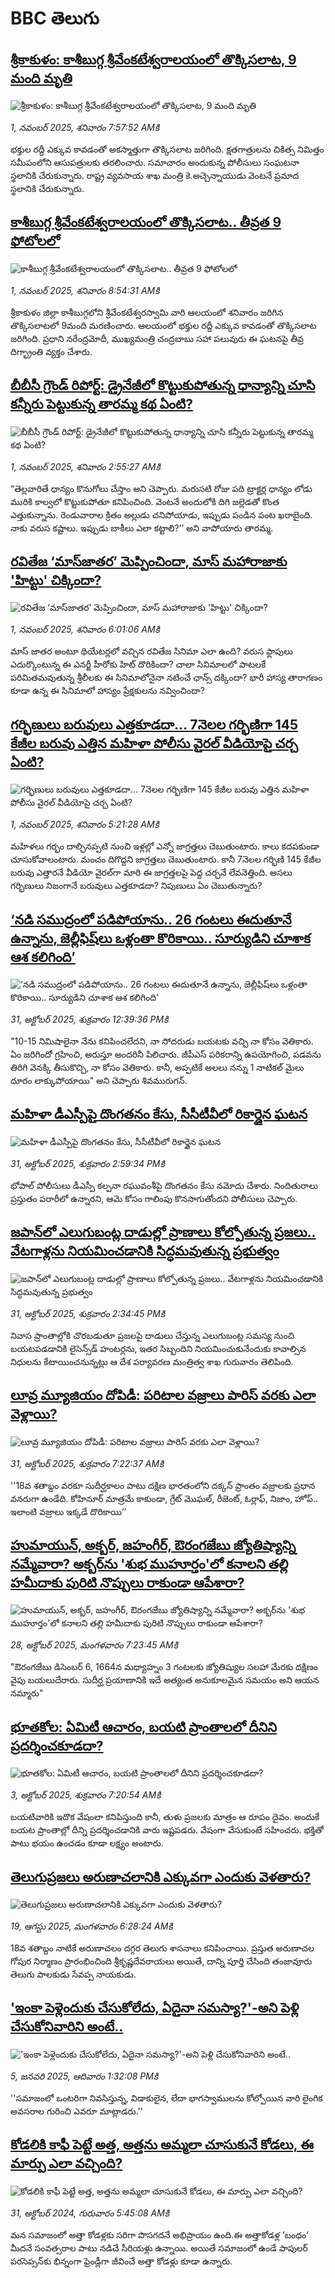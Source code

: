 # BBC తెలుగు## [శ్రీకాకుళం: కాశీబుగ్గ శ్రీవేంకటేశ్వరాలయంలో తొక్కిసలాట, 9 మంది మృతి ](https://www.bbc.com/telugu/articles/c2311pl3npno?at_medium=RSS&at_campaign=rss?at_campaign=githubrss)![శ్రీకాకుళం: కాశీబుగ్గ శ్రీవేంకటేశ్వరాలయంలో తొక్కిసలాట, 9 మంది మృతి ](https://ichef.bbci.co.uk/ace/ws/240/cpsprodpb/31bf/live/6f57ab50-b6f3-11f0-aa13-0b0479f6f42a.jpg)_1, నవంబర్ 2025, శనివారం 7:57:52 AMకి_భక్తుల  రద్దీ ఎక్కువ కావడంతో  అకస్మాత్తుగా తొక్కిసలాట జరిగింది.  క్షతగాత్రులను చికిత్స నిమిత్తం సమీపంలోని ఆసుపత్రులకు తరలించారు.  సమాచారం అందుకున్న పోలీసులు సంఘటనా స్థలానికి చేరుకున్నారు.  రాష్ట్ర వ్యవసాయ శాఖ మంత్రి కె.అచ్చెన్నాయుడు వెంటనే ప్రమాద స్థలానికి చేరుకున్నారు.## [కాశీబుగ్గ శ్రీవేంకటేశ్వరాలయంలో తొక్కిసలాట.. తీవ్రత 9 ఫోటోలలో ](https://www.bbc.com/telugu/articles/cly22jl3wq4o?at_medium=RSS&at_campaign=rss?at_campaign=githubrss)![కాశీబుగ్గ శ్రీవేంకటేశ్వరాలయంలో తొక్కిసలాట.. తీవ్రత 9 ఫోటోలలో ](https://ichef.bbci.co.uk/ace/ws/240/cpsprodpb/60a6/live/31156700-b6fe-11f0-aa13-0b0479f6f42a.jpg)_1, నవంబర్ 2025, శనివారం 8:54:31 AMకి_శ్రీకాకుళం జిల్లా కాశీబుగ్గలోని శ్రీవేంకటేశ్వరస్వామి వారి ఆలయంలో శనివారం జరిగిన తొక్కిసలాటలో 9మంది మరణించారు. 
ఆలయంలో భక్తుల రద్దీ ఎక్కువ కావడంతో తొక్కిసలాట జరిగింది. 
ప్రధాని నరేంద్రమోదీ, ముఖ్యమంత్రి చంద్రబాబు సహా పలువురు ఈ ఘటనపై తీవ్ర దిగ్భ్రాంతి వ్యక్తం చేశారు.## [బీబీసీ గ్రౌండ్ రిపోర్ట్: డ్రైనేజీలో కొట్టుకుపోతున్న ధాన్యాన్ని చూసి కన్నీరు పెట్టుకున్న తారమ్మ కథ ఏంటి?](https://www.bbc.com/telugu/articles/clyzz15l6neo?at_medium=RSS&at_campaign=rss?at_campaign=githubrss)![బీబీసీ గ్రౌండ్ రిపోర్ట్: డ్రైనేజీలో కొట్టుకుపోతున్న ధాన్యాన్ని చూసి కన్నీరు పెట్టుకున్న తారమ్మ కథ ఏంటి?](https://ichef.bbci.co.uk/ace/ws/240/cpsprodpb/1818/live/d6f5cfb0-b6cd-11f0-aa13-0b0479f6f42a.jpg)_1, నవంబర్ 2025, శనివారం 2:55:27 AMకి_“తెల్లవారితే ధాన్యం కొనుగోలు చేస్తాం అని చెప్పారు. మరుసటి రోజు పది ట్రాక్టర్ల  ధాన్యం లోడు మురికి కాల్వలో కొట్టుకుపోతూ కనిపించింది. వెంటనే అందులోకి దిగి జల్లెడతో కొంత ఎత్తుకున్నాను. రెండువారాల క్రితం అల్లుడు చనిపోయాడు, ఇప్పుడు పండిన పంట ఖరాబైంది. నాకు వరుస కష్టాలు. ఇప్పుడు బాకీలు ఎలా కట్టాలి?’’ అని వాపోయారు తారమ్మ.## [రవితేజ ‘మాస్‌జాతర’ మెప్పించిందా,  మాస్ మహారాజాకు 'హిట్టు' చిక్కిందా?](https://www.bbc.com/telugu/articles/ckgkkx00e98o?at_medium=RSS&at_campaign=rss?at_campaign=githubrss)![రవితేజ ‘మాస్‌జాతర’ మెప్పించిందా,  మాస్ మహారాజాకు 'హిట్టు' చిక్కిందా?](https://ichef.bbci.co.uk/ace/ws/240/cpsprodpb/d78c/live/f6f9de40-b6e2-11f0-924d-d7712e1bab72.jpg)_1, నవంబర్ 2025, శనివారం 6:01:06 AMకి_మాస్ జాతర అంటూ థియేటర్లలో వచ్చిన రవితేజ సినిమా ఎలా ఉంది? వరుస ఫ్లాపులు ఎదుర్కొంటున్న ఈ ఎనర్జీ హీరోకు హిట్ దొరికిందా? చాలా సినిమాలలో పాటలకే పరిమితమవుతున్న శ్రీలీలకు ఈ సినిమాలోనైనా నటించే ఛాన్స్ దక్కిందా? భారీ హాస్య తారాగణం కూడా ఉన్న ఈ సినిమాలో హాస్యం ప్రేక్షకులను నవ్వించిందా?## [గర్భిణులు బరువులు ఎత్తకూడదా... 7నెలల గర్భిణిగా 145 కేజీల బరువు ఎత్తిన మహిళా పోలీసు వైరల్ వీడియోపై చర్చ ఏంటి? ](https://www.bbc.com/telugu/articles/c1j8zj21elyo?at_medium=RSS&at_campaign=rss?at_campaign=githubrss)![గర్భిణులు బరువులు ఎత్తకూడదా... 7నెలల గర్భిణిగా 145 కేజీల బరువు ఎత్తిన మహిళా పోలీసు వైరల్ వీడియోపై చర్చ ఏంటి? ](https://ichef.bbci.co.uk/ace/ws/240/cpsprodpb/1744/live/5c3bb500-b66e-11f0-bb84-5d792dcc8544.jpg)_1, నవంబర్ 2025, శనివారం 5:21:28 AMకి_మహిళలు గర్భం దాల్చినప్పటి నుంచి ఇళ్లల్లో ఎన్నో జాగ్రత్తలు చెబుతుంటారు. కాలు కదపకుండా చూసుకోవాలంటారు. మంచం దిగొద్దని జాగ్రత్తలు  చెబుతుంటారు. కానీ 7నెలల గర్భిణి 145 కేజీల బరువు ఎత్తారనే వీడియో వైరల్‌గా మారి ఈ జాగ్రత్తలపై పెద్ద చర్చనే లేవనెత్తింది. అసలు గర్భిణులు నిజంగానే బరువులు ఎత్తకూడదా? నిపుణులు ఏం చెబుతున్నారు?## [‘నడి సముద్రంలో పడిపోయాను.. 26 గంటలు ఈదుతూనే ఉన్నాను, జెల్లీఫిష్‌లు ఒళ్లంతా కొరికాయి.. సూర్యుడిని చూశాక ఆశ కలిగింది’](https://www.bbc.com/telugu/articles/c1k0w9jjeneo?at_medium=RSS&at_campaign=rss?at_campaign=githubrss)![‘నడి సముద్రంలో పడిపోయాను.. 26 గంటలు ఈదుతూనే ఉన్నాను, జెల్లీఫిష్‌లు ఒళ్లంతా కొరికాయి.. సూర్యుడిని చూశాక ఆశ కలిగింది’](https://ichef.bbci.co.uk/ace/ws/240/cpsprodpb/8e24/live/dc652360-b650-11f0-ba75-093eca1ac29b.jpg)_31, అక్టోబర్ 2025, శుక్రవారం 12:39:36 PMకి_"10-15 నిమిషాలైనా నేను కనిపించలేదని, నా సోదరుడు బయటకు వచ్చి నా కోసం వెతికారు. ఏం జరిగిందో గ్రహించి, అరుస్తూ అందరినీ పిలిచారు. జీపీఎస్ పరికరాన్ని ఉపయోగించి, పడవను తిరిగి వెనక్కి తీసుకొచ్చి, నా కోసం వెతికారు. కానీ, అప్పటికే అలలు నన్ను 1 నాటికల్ మైలు దూరం లాక్కుపోయాయి" అని చెప్పారు శివమురుగన్.## [మహిళా డీఎస్పీపై దొంగతనం కేసు, సీసీటీవీలో రికార్డైన ఘటన](https://www.bbc.com/telugu/articles/cvg4qgzn79po?at_medium=RSS&at_campaign=rss?at_campaign=githubrss)![మహిళా డీఎస్పీపై దొంగతనం కేసు, సీసీటీవీలో రికార్డైన ఘటన](https://ichef.bbci.co.uk/ace/ws/240/cpsprodpb/a6fe/live/3f4f1740-b667-11f0-b2a1-6f537f66f9aa.png)_31, అక్టోబర్ 2025, శుక్రవారం 2:59:34 PMకి_భోపాల్ పోలీసులు డీఎస్పీ కల్పనా రఘువంశీపై దొంగతనం కేసు నమోదు చేశారు. నిందితురాలు ప్రస్తుతం పరారీలో ఉన్నారని, ఆమె కోసం గాలింపు కొనసాగుతోందని పోలీసులు చెప్పారు.## [జపాన్‌‌లో ఎలుగుబంట్ల దాడుల్లో ప్రాణాలు కోల్పోతున్న ప్రజలు.. వేటగాళ్లను నియమించడానికి సిద్ధమవుతున్న ప్రభుత్వం](https://www.bbc.com/telugu/articles/cn4jln4vlvdo?at_medium=RSS&at_campaign=rss?at_campaign=githubrss)![జపాన్‌‌లో ఎలుగుబంట్ల దాడుల్లో ప్రాణాలు కోల్పోతున్న ప్రజలు.. వేటగాళ్లను నియమించడానికి సిద్ధమవుతున్న ప్రభుత్వం](https://ichef.bbci.co.uk/ace/ws/240/cpsprodpb/ead9/live/7a3b2020-b666-11f0-b2a1-6f537f66f9aa.jpg)_31, అక్టోబర్ 2025, శుక్రవారం 2:34:45 PMకి_నివాస ప్రాంతాల్లోకి చొరబడుతూ ప్రజలపై దాడులు చేస్తున్న ఎలుగుబంట్ల సమస్య నుంచి బయటపడడానికి లైసెన్స్‌డ్ హంటర్లను, ఇతర సిబ్బందిని నియమించుకునేందుకు కావాల్సిన నిధులను కేటాయించనున్నట్లు ఆ దేశ పర్యావరణ మంత్రిత్వ శాఖ గురువారం తెలిపింది.## [లూవ్ర మ్యూజియం దోపిడీ: పరిటాల వజ్రాలు పారిస్ వరకు ఎలా వెళ్లాయి?](https://www.bbc.com/telugu/articles/c891d2n55p3o?at_medium=RSS&at_campaign=rss?at_campaign=githubrss)![లూవ్ర మ్యూజియం దోపిడీ: పరిటాల వజ్రాలు పారిస్ వరకు ఎలా వెళ్లాయి?](https://ichef.bbci.co.uk/ace/ws/240/cpsprodpb/2cec/live/0d251040-b40e-11f0-b2a1-6f537f66f9aa.jpg)_31, అక్టోబర్ 2025, శుక్రవారం 7:22:37 AMకి_''18వ శతాబ్దం వరకూ సుదీర్ఘకాలం పాటు దక్షిణ భారతంలోని దక్కన్ ప్రాంతం వజ్రాలకు ప్రధాన వనరుగా ఉండేది. కోహినూర్ మాత్రమే కాకుండా, గ్రేట్ మొఘల్, రీజెంట్, ఓర్లాఫ్, నిజాం, హోప్.. ఇలాంటి వజ్రాలు ఇక్కడే దొరికాయి’’## [హుమాయున్, అక్బర్, జహంగీర్, ఔరంగజేబు జ్యోతిష్యాన్ని నమ్మేవారా? అక్బర్‌ను 'శుభ ముహూర్తం'లో కనాలని తల్లి హమీదాకు పురిటి నొప్పులు రాకుండా ఆపేశారా?](https://www.bbc.com/telugu/articles/cx2dp9gr4dro?at_medium=RSS&at_campaign=rss?at_campaign=githubrss)![హుమాయున్, అక్బర్, జహంగీర్, ఔరంగజేబు జ్యోతిష్యాన్ని నమ్మేవారా? అక్బర్‌ను 'శుభ ముహూర్తం'లో కనాలని తల్లి హమీదాకు పురిటి నొప్పులు రాకుండా ఆపేశారా?](https://ichef.bbci.co.uk/ace/ws/240/cpsprodpb/168a/live/4aa8a900-b3c2-11f0-b2a1-6f537f66f9aa.jpg)_28, అక్టోబర్ 2025, మంగళవారం 7:23:45 AMకి_"ఔరంగజేబు డిసెంబర్ 6, 1664న మధ్యాహ్నం 3 గంటలకు జ్యోతిష్యుల సలహా మేరకు దక్షిణం వైపు బయలుదేరారు. సుదీర్ఘ ప్రయాణానికి ఇదే అత్యంత అనుకూలమైన సమయం అని ఆయన నమ్మారు"## [భూతకోల: ఏమిటీ ఆచారం, బయటి ప్రాంతాలలో దీనిని ప్రదర్శించకూడదా?](https://www.bbc.com/telugu/articles/cr5qjnvzg7no?at_medium=RSS&at_campaign=rss?at_campaign=githubrss)![భూతకోల: ఏమిటీ ఆచారం, బయటి ప్రాంతాలలో దీనిని ప్రదర్శించకూడదా?](https://ichef.bbci.co.uk/ace/ws/240/cpsprodpb/c56a/live/c8838e90-9f8f-11f0-b741-177e3e2c2fc7.jpg)_3, అక్టోబర్ 2025, శుక్రవారం 7:20:54 AMకి_బయటివారికి ఇదొక వేషంలా కనిపిస్తుంది కానీ, తుళు ప్రజలకు మాత్రం ఆ రూపం దైవం. అందుకే బయట ప్రాంతాల్లో దీన్ని ప్రదర్శించడానికి వారు ఇష్టపడరు. వేషంగా వేసుకుంటే సహించరు. భక్తితో పాటు భయం ఉంచడం కూడా లక్ష్యం అంటారు.## [తెలుగుప్రజలు అరుణాచలానికి ఎక్కువగా ఎందుకు వెళతారు?](https://www.bbc.com/telugu/articles/c8jp32zrzxpo?at_medium=RSS&at_campaign=rss?at_campaign=githubrss)![తెలుగుప్రజలు అరుణాచలానికి ఎక్కువగా ఎందుకు వెళతారు?](https://ichef.bbci.co.uk/ace/ws/240/cpsprodpb/cf2d/live/01932bf0-7d85-11f0-98a0-956f61945264.jpg)_19, ఆగస్టు 2025, మంగళవారం 6:28:24 AMకి_18వ శతాబ్దం నాటికే అరుణాచలం దగ్గర తెలుగు శాసనాలు కనిపించాయి. ప్రస్తుత అరుణాచల గోపుర నిర్మాణం ప్రారంభించింది శ్రీకృష్ణదేవరాయలు అయితే, దాన్ని పూర్తి చేసింది తంజావూరు తెలుగు పాలకుడు సేవప్ప నాయకుడు.## ['ఇంకా పెళ్లెందుకు చేసుకోలేదు, ఏదైనా సమస్యా?'-అని పెళ్లి చేసుకోనివారిని అంటే..](https://www.bbc.com/telugu/articles/cgq1w3lz7yyo?at_medium=RSS&at_campaign=rss?at_campaign=githubrss)!['ఇంకా పెళ్లెందుకు చేసుకోలేదు, ఏదైనా సమస్యా?'-అని పెళ్లి చేసుకోనివారిని అంటే..](https://ichef.bbci.co.uk/ace/ws/240/cpsprodpb/f6de/live/72c94a60-cb3e-11ef-87df-d575b9a434a4.jpg)_5, జనవరి 2025, ఆదివారం 1:32:08 PMకి_''సమాజంలో ఒంటరిగా నివసిస్తున్న, విడాకులైన, లేదా భాగస్వాములను కోల్పోయిన వారి లైంగిక అవసరాల గురించి ఎవరూ మాట్లాడరు.''## [కోడలికి కాఫీ పెట్టే అత్త, అత్తను అమ్మలా చూసుకునే కోడలు, ఈ మార్పు ఎలా వచ్చింది?](https://www.bbc.com/telugu/articles/c1l41zl8el2o?at_medium=RSS&at_campaign=rss?at_campaign=githubrss)![కోడలికి కాఫీ పెట్టే అత్త, అత్తను అమ్మలా చూసుకునే కోడలు, ఈ మార్పు ఎలా వచ్చింది?](https://ichef.bbci.co.uk/ace/ws/240/cpsprodpb/2b61/live/9176a6d0-8b0e-11ef-a81b-b1eda9741da3.jpg)_31, అక్టోబర్ 2024, గురువారం 5:45:08 AMకి_మన సమాజంలో అత్తా కోడళ్లకు సరిగా పొసగదనే అభిప్రాయం ఉంది.ఈ అత్తాకోడళ్ల ‘బంధం’ మీదనే సంవత్సరాల పాటు నడిచే సీరియళ్లు ఉన్నాయి. అయితే సమాజంలో ఉండే పాపులర్ పరసెప్సన్‌కు భిన్నంగా ఫ్రెండ్లీగా జీవించే అత్తా కోడళ్లు కూడా ఉన్నారు.